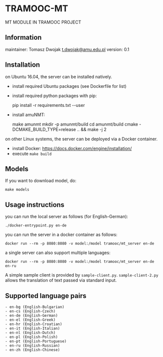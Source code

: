 # TRAMOOC-MT
MT MODULE IN TRAMOOC PROJECT

## Information
maintainer: Tomasz Dwojak <t.dwojak@amu.edu.pl>
version: 0.1

## Installation
on Ubuntu 16.04, the server can be installed natively.

  - install required Ubuntu packages (see Dockerfile for list)
  - install required python packages with pip:

    pip install -r requirements.txt --user

  - install amuNMT:

    make amunmt
    mkdir -p amunmt/build
    cd amunmt/build
    cmake -DCMAKE_BUILD_TYPE=release .. && make -j 2

on other Linux systems, the server can be deployed via a Docker container.

 - install Docker: https://docs.docker.com/engine/installation/
 - execute `make build`

## Models
If you want to download model, do:
```
make models
```

## Usage instructions

you can run the local server as follows (for English-German):

    ./docker-entrypoint.py en-de

you can run the server in a docker container as follows:

    docker run --rm -p 8080:8080 -v model:/model tramooc/mt_server en-de

a single server can also support multiple languages:

    docker run --rm -p 8080:8080 -v model:/model tramooc/mt_server en-de en-ru

A simple sample client is provided by `sample-client.py`. `sample-client-2.py` allows the translation of text passed via standard input.

## Supported language pairs

    - en-bg (English-Bulgarian)
    - en-cs (English-Czech)
    - en-de (English-German)
    - en-el (English-Greek)
    - en-hr (English-Croatian)
    - en-it (English-Italian)
    - en-nl (English-Dutch)
    - en-pl (English-Polish)
    - en-pt (English-Portuguese)
    - en-ru (English-Russian)
    - en-zh (English-Chinese)
